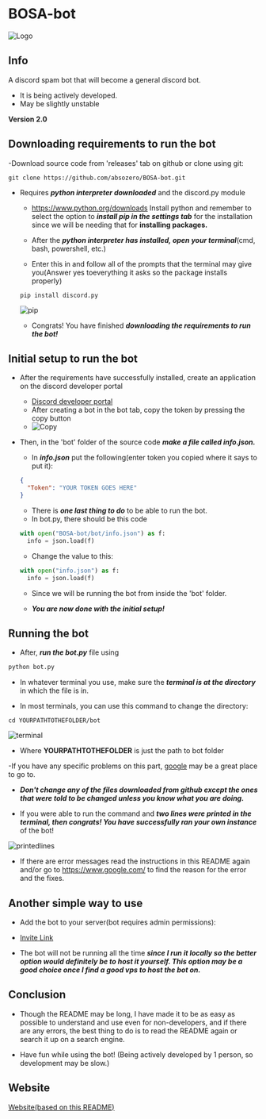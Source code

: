 # BOSA-bot

![Logo](https://cdn.discordapp.com/avatars/844755365191352358/9d8fd75f36f5bd4e2866e6fcd8acac26.png?size=128)

## Info
A discord spam bot that will become a general discord bot.
- It is being actively developed.
- May be slightly unstable


**Version 2.0**


## Downloading requirements to run the bot
-Download source code from 'releases' tab on github or clone using git:
```
git clone https://github.com/absozero/BOSA-bot.git
```
- Requires ***python interpreter downloaded*** and the discord.py module

  - <https://www.python.org/downloads> Install python and remember to select the option to ***install pip in the settings tab*** for the installation since we will be needing that for **installing packages.**

  - After the ***python interpreter has installed, open your terminal***(cmd, bash, powershell, etc.)

  - Enter this in and follow all of the prompts that the terminal may give you(Answer yes toeverything it asks so the package installs properly)

  ```
  pip install discord.py
  ```
  ![pip](https://cdn.discordapp.com/attachments/829239591952580651/845095266939568158/unknown.png)

  - Congrats! You have finished ***downloading the requirements to run the bot!***
  
## Initial setup to run the bot 
- After the requirements have successfully installed, create an application on the discord developer portal 
  - [Discord developer portal](https://discord.com/developers/applications)
  - After creating a bot in the bot tab, copy the token by pressing the copy button
  - ![Copy](https://cdn.discordapp.com/attachments/829239591952580651/845070279322370092/68747470733a2f2f73636f6e74656e742d6c6178332d312e63646e696e7374616772616d2e636f6d2f762f7435312e323838.png) 

- Then, in the 'bot' folder of the source code ***make a file called info.json.***

  - In ***info.json*** put the following(enter token you copied where it says to put it):
  ```json
  {
    "Token": "YOUR TOKEN GOES HERE"
  }
  ```

  - There is ***one last thing to do*** to be able to run the bot.
  - In bot.py, there should be this code
  ```python
  with open("BOSA-bot/bot/info.json") as f:
    info = json.load(f)
  ```
  - Change the value to this:
  ```python
  with open("info.json") as f:
    info = json.load(f)
  ```
  - Since we will be running the bot from inside the 'bot' folder.

  - ***You are now done with the initial setup!*** 

## Running the bot

- After, ***run the bot.py*** file using 
```py
python bot.py
```
-  In whatever terminal you use, make sure the ***terminal is at the directory*** in which the file is in.

- In most terminals, you can use this command to change the directory:
```
cd YOURPATHTOTHEFOLDER/bot
```
![terminal](https://cdn.discordapp.com/attachments/829239591952580651/845095992504483910/unknown.png)
  - Where **YOURPATHTOTHEFOLDER** is just the path to bot folder

  -If you have any specific problems on this part, [google](https://www.google.com/) may be a great place to go to.

- ***Don't change any of the files downloaded from github except the ones that were told to be changed unless you know what you are doing.***

- If you were able to run the command and ***two lines were printed in the terminal, then congrats! You have successfully ran your own instance*** of the bot!

![printedlines](https://cdn.discordapp.com/attachments/829239591952580651/845096493429817385/unknown.png)
- If there are error messages read the instructions in this README again and/or go to <https://www.google.com/> to find the reason for the error and the fixes.
## Another simple way to use
- Add the bot to your server(bot requires admin permissions):
- [Invite Link](https://discord.com/api/oauth2/authorize?client_id=844755365191352358&permissions=8&scope=bot)

- The bot will not be running all the time ***since I run it locally so the better option would definitely be to host it yourself. This option may be a good choice once I find a good vps to host the bot on.***

## Conclusion 

- Though the README may be long, I have made it to be as easy as possible to understand and use even for non-developers, and if there are any errors, the best thing to do is to read the README again or search it up on a search engine.

- Have fun while using the bot! (Being actively developed by 1 person, so development may be slow.)

## Website

[Website(based on this README)](https://absozero.github.io/BOSA-bot/)
